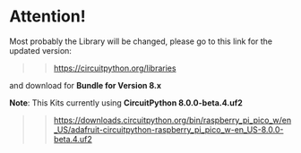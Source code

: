 # Attention!

Most probably the Library will be changed, please go to this link for the updated version:
>> https://circuitpython.org/libraries

and download for <b>Bundle for Version 8.x</b>

<b>Note</b>: This Kits currently using <b>CircuitPython 8.0.0-beta.4.uf2</b>
>> https://downloads.circuitpython.org/bin/raspberry_pi_pico_w/en_US/adafruit-circuitpython-raspberry_pi_pico_w-en_US-8.0.0-beta.4.uf2
